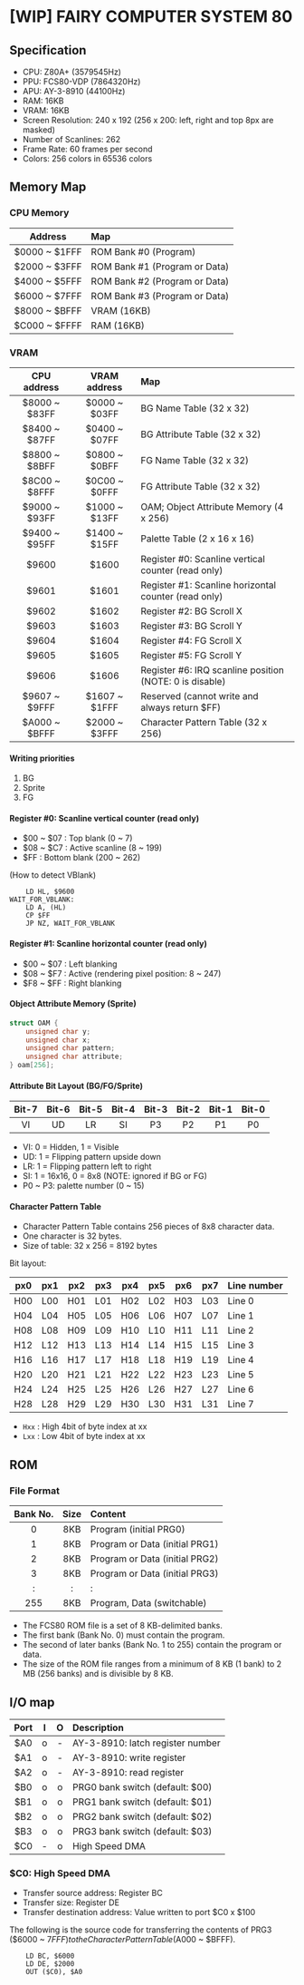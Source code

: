 # [WIP] FAIRY COMPUTER SYSTEM 80

## Specification

- CPU: Z80A+ (3579545Hz)
- PPU: FCS80-VDP (7864320Hz)
- APU: AY-3-8910 (44100Hz)
- RAM: 16KB
- VRAM: 16KB
- Screen Resolution: 240 x 192 (256 x 200: left, right and top 8px are masked)
- Number of Scanlines: 262
- Frame Rate: 60 frames per second
- Colors: 256 colors in 65536 colors

## Memory Map

### CPU Memory

|    Address    | Map                           |
| :-----------: | :---------------------------- |
| $0000 ~ $1FFF | ROM Bank #0 (Program)         |
| $2000 ~ $3FFF | ROM Bank #1 (Program or Data) |
| $4000 ~ $5FFF | ROM Bank #2 (Program or Data) |
| $6000 ~ $7FFF | ROM Bank #3 (Program or Data) |
| $8000 ~ $BFFF | VRAM (16KB)                   |
| $C000 ~ $FFFF | RAM (16KB)                    |

### VRAM

|  CPU address  | VRAM address  | Map                                                     |
| :-----------: | :-----------: | :------------------------------------------------------ |
| $8000 ~ $83FF | $0000 ~ $03FF | BG Name Table (32 x 32)                                 |
| $8400 ~ $87FF | $0400 ~ $07FF | BG Attribute Table (32 x 32)                            |
| $8800 ~ $8BFF | $0800 ~ $0BFF | FG Name Table (32 x 32)                                 |
| $8C00 ~ $8FFF | $0C00 ~ $0FFF | FG Attribute Table (32 x 32)                            |
| $9000 ~ $93FF | $1000 ~ $13FF | OAM; Object Attribute Memory (4 x 256)                  |
| $9400 ~ $95FF | $1400 ~ $15FF | Palette Table (2 x 16 x 16)                             |
|     $9600     |     $1600     | Register #0: Scanline vertical counter (read only)      |
|     $9601     |     $1601     | Register #1: Scanline horizontal counter (read only)    |
|     $9602     |     $1602     | Register #2: BG Scroll X                                |
|     $9603     |     $1603     | Register #3: BG Scroll Y                                |
|     $9604     |     $1604     | Register #4: FG Scroll X                                |
|     $9605     |     $1605     | Register #5: FG Scroll Y                                |
|     $9606     |     $1606     | Register #6: IRQ scanline position (NOTE: 0 is disable) |
| $9607 ~ $9FFF | $1607 ~ $1FFF | Reserved (cannot write and always return $FF)           |
| $A000 ~ $BFFF | $2000 ~ $3FFF | Character Pattern Table (32 x 256)                      |

#### Writing priorities

1. BG
2. Sprite
3. FG

#### Register #0: Scanline vertical counter (read only)

- $00 ~ $07 : Top blank (0 ~ 7)
- $08 ~ $C7 : Active scanline (8 ~ 199)
- $FF : Bottom blank (200 ~ 262)

(How to detect VBlank)

```z80
    LD HL, $9600
WAIT_FOR_VBLANK:
    LD A, (HL)
    CP $FF
    JP NZ, WAIT_FOR_VBLANK
```

#### Register #1: Scanline horizontal counter (read only)

- $00 ~ $07 : Left blanking
- $08 ~ $F7 : Active (rendering pixel position: 8 ~ 247)
- $F8 ~ $FF : Right blanking

#### Object Attribute Memory (Sprite)

```c
struct OAM {
    unsigned char y;
    unsigned char x;
    unsigned char pattern;
    unsigned char attribute;
} oam[256];
```

#### Attribute Bit Layout (BG/FG/Sprite)

| Bit-7 | Bit-6 | Bit-5 | Bit-4 | Bit-3 | Bit-2 | Bit-1 | Bit-0 |
| :---: | :---: | :---: | :---: | :---: | :---: | :---: | :---: |
|  VI   |  UD   |  LR   |  SI   |  P3   |  P2   |  P1   |  P0   |

- VI: 0 = Hidden, 1 = Visible
- UD: 1 = Flipping pattern upside down
- LR: 1 = Flipping pattern left to right
- SI: 1 = 16x16, 0 = 8x8 (NOTE: ignored if BG or FG)
- P0 ~ P3: palette number (0 ~ 15)

#### Character Pattern Table

- Character Pattern Table contains 256 pieces of 8x8 character data.
- One character is 32 bytes.
- Size of table: 32 x 256 = 8192 bytes

Bit layout:

| px0 | px1 | px2 | px3 | px4 | px5 | px6 | px7 | Line number |
| :-: | :-: | :-: | :-: | :-: | :-: | :-: | :-: | :---------- |
| H00 | L00 | H01 | L01 | H02 | L02 | H03 | L03 | Line 0      |
| H04 | L04 | H05 | L05 | H06 | L06 | H07 | L07 | Line 1      |
| H08 | L08 | H09 | L09 | H10 | L10 | H11 | L11 | Line 2      |
| H12 | L12 | H13 | L13 | H14 | L14 | H15 | L15 | Line 3      |
| H16 | L16 | H17 | L17 | H18 | L18 | H19 | L19 | Line 4      |
| H20 | L20 | H21 | L21 | H22 | L22 | H23 | L23 | Line 5      |
| H24 | L24 | H25 | L25 | H26 | L26 | H27 | L27 | Line 6      |
| H28 | L28 | H29 | L29 | H30 | L30 | H31 | L31 | Line 7      |

- `Hxx` : High 4bit of byte index at xx
- `Lxx` : Low 4bit of byte index at xx

## ROM

### File Format

| Bank No. | Size | Content                        |
| :------: | :--: | :----------------------------- |
|    0     | 8KB  | Program (initial PRG0)         |
|    1     | 8KB  | Program or Data (initial PRG1) |
|    2     | 8KB  | Program or Data (initial PRG2) |
|    3     | 8KB  | Program or Data (initial PRG3) |
|    :     |  :   | :                              |
|   255    | 8KB  | Program, Data (switchable)     |

- The FCS80 ROM file is a set of 8 KB-delimited banks.
- The first bank (Bank No. 0) must contain the program.
- The second of later banks (Bank No. 1 to 255) contain the program or data.
- The size of the ROM file ranges from a minimum of 8 KB (1 bank) to 2 MB (256 banks) and is divisible by 8 KB.

## I/O map

| Port |  I  |  O  | Description                      |
| :--: | :-: | :-: | :------------------------------- |
| $A0  |  o  |  -  | AY-3-8910: latch register number |
| $A1  |  o  |  -  | AY-3-8910: write register        |
| $A2  |  o  |  -  | AY-3-8910: read register         |
| $B0  |  o  |  o  | PRG0 bank switch (default: $00)  |
| $B1  |  o  |  o  | PRG1 bank switch (default: $01)  |
| $B2  |  o  |  o  | PRG2 bank switch (default: $02)  |
| $B3  |  o  |  o  | PRG3 bank switch (default: $03)  |
| $C0  |  -  |  o  | High Speed DMA                   |

### $C0: High Speed DMA

- Transfer source address: Register BC
- Transfer size: Register DE
- Transfer destination address: Value written to port $C0 x $100

The following is the source code for transferring the contents of PRG3 ($6000 ~ $7FFF) to the Character Pattern Table ($A000 ~ $BFFF).

```z80
    LD BC, $6000
    LD DE, $2000
    OUT ($C0), $A0
```
